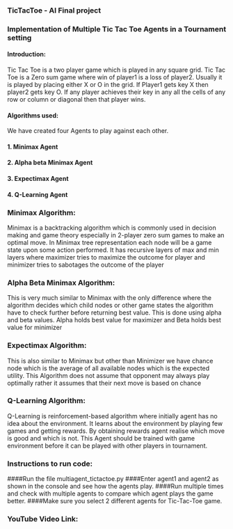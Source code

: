 ### TicTacToe - AI Final project

### Implementation of Multiple Tic Tac Toe Agents in a Tournament setting

#### Introduction:
Tic Tac Toe is a two player game which is played in any square grid. Tic Tac Toe is a Zero sum game where win of player1 is a loss of player2. Usually it is played by placing either X or O in the grid. If Player1 gets key X then player2 gets key O. If any player achieves their key in any all the cells of any row or column or diagonal then that player wins.

#### Algorithms used:
We have created four Agents to play against each other.

#### 1. Minimax Agent
#### 2. Alpha beta Minimax Agent
#### 3. Expectimax Agent
#### 4. Q-Learning Agent

### Minimax Algorithm:
Minimax is a backtracking algorithm which is commonly used in decision making and game theory especially in 2-player zero sum games to make an optimal move. In Minimax tree representation each node will be a game state upon some action performed. It has recursive layers of max and min layers where maximizer tries to maximize the outcome for player and minimizer tries to sabotages the outcome of the player

### Alpha Beta Minimax Algorithm:
This is very much similar to Minimax with the only difference where the algorithm decides which child nodes or other game states the algorithm have to check further before returning best value. This is done using alpha and beta values. Alpha holds best value for maximizer and Beta holds best value for minimizer

### Expectimax Algorithm:
This is also similar to Minimax but other than Minimizer we have chance node which is the average of all available nodes which is the expected utility. This Algorithm does not assume that opponent may always play optimally rather it assumes that their next move is based on chance

### Q-Learning Algorithm:
Q-Learning is reinforcement-based algorithm where initially agent has no idea about the environment. It learns about the environment by playing few games and getting rewards. By obtaining rewards agent realise which move is good and which is not. This Agent should be trained with game environment before it can be played with other players in tournament.

### Instructions to run code:
####Run the file multiagent_tictactoe.py
####Enter agent1 and agent2 as shown in the console and see how the agents play.
####Run multiple times and check with multiple agents to compare which agent plays the game better.
####Make sure you select 2 different agents for Tic-Tac-Toe game.

### YouTube Video Link: 
